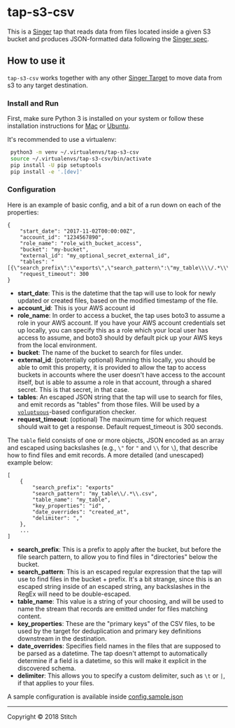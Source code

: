 # tap-s3-csv

This is a [Singer](https://singer.io) tap that reads data from files located inside a given S3 bucket and produces JSON-formatted data following the [Singer spec](https://github.com/singer-io/getting-started/blob/master/SPEC.md).

## How to use it

`tap-s3-csv` works together with any other [Singer Target](https://singer.io) to move data from s3 to any target destination.

### Install and Run

First, make sure Python 3 is installed on your system or follow these
installation instructions for [Mac](http://docs.python-guide.org/en/latest/starting/install3/osx/) or
[Ubuntu](https://www.digitalocean.com/community/tutorials/how-to-install-python-3-and-set-up-a-local-programming-environment-on-ubuntu-16-04).

It's recommended to use a virtualenv:

```bash
 python3 -m venv ~/.virtualenvs/tap-s3-csv
 source ~/.virtualenvs/tap-s3-csv/bin/activate
 pip install -U pip setuptools
 pip install -e '.[dev]'
```

### Configuration

Here is an example of basic config, and a bit of a run down on each of the properties:

```
{
    "start_date": "2017-11-02T00:00:00Z",
    "account_id": "1234567890",
    "role_name": "role_with_bucket_access",
    "bucket": "my-bucket",
    "external_id": "my_optional_secret_external_id",
    "tables": "[{\"search_prefix\":\"exports\",\"search_pattern\":\"my_table\\\\/.*\\\\.csv\",\"table_name\":\"my_table\",\"key_properties\":\"id\",\"date_overrides\":\"created_at\",\"delimiter\":\",\"}]",
    "request_timeout": 300
}
```

- **start_date**: This is the datetime that the tap will use to look for newly updated or created files, based on the modified timestamp of the file.
- **account_id**: This is your AWS account id
- **role_name**: In order to access a bucket, the tap uses boto3 to assume a role in your AWS account. If you have your AWS account credentials set up locally, you can specify this as a role which your local user has access to assume, and boto3 should by default pick up your AWS keys from the local environment.
- **bucket**: The name of the bucket to search for files under.
- **external_id**: (potentially optional) Running this locally, you should be able to omit this property, it is provided to allow the tap to access buckets in accounts where the user doesn't have access to the account itself, but is able to assume a role in that account, through a shared secret. This is that secret, in that case.
- **tables**: An escaped JSON string that the tap will use to search for files, and emit records as "tables" from those files. Will be used by a [`voluptuous`](https://github.com/alecthomas/voluptuous)-based configuration checker.
- **request_timeout**: (optional) The maximum time for which request should wait to get a response. Default request_timeout is 300 seconds.

The `table` field consists of one or more objects, JSON encoded as an array and escaped using backslashes (e.g., `\"` for `"` and `\\` for `\`), that describe how to find files and emit records. A more detailed (and unescaped) example below:

```
[
    {
        "search_prefix": "exports"
        "search_pattern": "my_table\\/.*\\.csv",
        "table_name": "my_table",
        "key_properties": "id",
        "date_overrides": "created_at",
        "delimiter": ","
    },
    ...
]
```

- **search_prefix**: This is a prefix to apply after the bucket, but before the file search pattern, to allow you to find files in "directories" below the bucket.
- **search_pattern**: This is an escaped regular expression that the tap will use to find files in the bucket + prefix. It's a bit strange, since this is an escaped string inside of an escaped string, any backslashes in the RegEx will need to be double-escaped.
- **table_name**: This value is a string of your choosing, and will be used to name the stream that records are emitted under for files matching content.
- **key_properties**: These are the "primary keys" of the CSV files, to be used by the target for deduplication and primary key definitions downstream in the destination.
- **date_overrides**: Specifies field names in the files that are supposed to be parsed as a datetime. The tap doesn't attempt to automatically determine if a field is a datetime, so this will make it explicit in the discovered schema.
- **delimiter**: This allows you to specify a custom delimiter, such as `\t` or `|`, if that applies to your files.

A sample configuration is available inside [config.sample.json](config.sample.json)

---

Copyright &copy; 2018 Stitch
